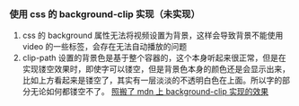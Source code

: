 ### 使用 css 的 background-clip 实现（未实现）

1. css 的 background 属性无法将视频设置为背景，这样会导致背景不能使用 video 的一些标签，会存在无法自动播放的问题
2. clip-path 设置的背景色是基于整个容器的，这个本身听起来很正常，但是在实现镂空效果时，即使字可以镂空，但是背景色本身的颜色还是会显示出来，比如上方看起来是镂空了，其实有一层淡淡的不透明白色在上面。所以字的部分无论如何都镂空不了。
   [照搬了 mdn 上 background-clip 实现的效果](https://codepen.io/superzdd/pen/PoPqXex)
